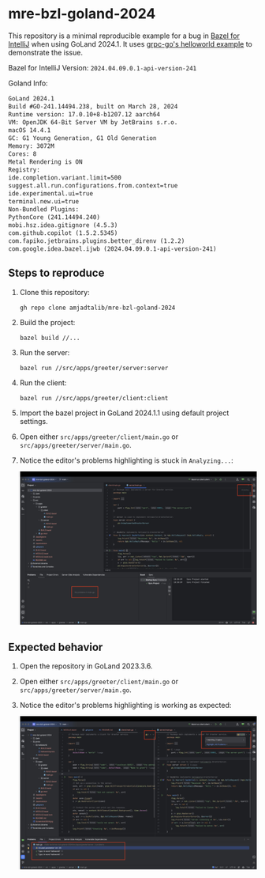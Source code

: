 # mre-bzl-goland-2024

This repository is a minimal reproducible example for a bug
in [Bazel for IntelliJ](https://plugins.jetbrains.com/plugin/8609-bazel-for-intellij) when using GoLand 2024.1.
It uses [grpc-go's helloworld example](https://github.com/grpc/grpc-go/tree/master/examples/helloworld) to demonstrate
the issue.

Bazel for IntelliJ Version: `2024.04.09.0.1-api-version-241`

Goland Info:
```
GoLand 2024.1
Build #GO-241.14494.238, built on March 28, 2024
Runtime version: 17.0.10+8-b1207.12 aarch64
VM: OpenJDK 64-Bit Server VM by JetBrains s.r.o.
macOS 14.4.1
GC: G1 Young Generation, G1 Old Generation
Memory: 3072M
Cores: 8
Metal Rendering is ON
Registry:
ide.completion.variant.limit=500
suggest.all.run.configurations.from.context=true
ide.experimental.ui=true
terminal.new.ui=true
Non-Bundled Plugins:
PythonCore (241.14494.240)
mobi.hsz.idea.gitignore (4.5.3)
com.github.copilot (1.5.2.5345)
com.fapiko.jetbrains.plugins.better_direnv (1.2.2)
com.google.idea.bazel.ijwb (2024.04.09.0.1-api-version-241)
```

## Steps to reproduce

1. Clone this repository:

   ```shell
   gh repo clone amjadtalib/mre-bzl-goland-2024
   ```
2. Build the project:

   ```shell
   bazel build //...
   ```
3. Run the server:

   ```shell
   bazel run //src/apps/greeter/server:server
   ```
4. Run the client:

   ```shell
   bazel run //src/apps/greeter/client:client
   ```
5. Import the bazel project in GoLand 2024.1.1 using default project settings.
6. Open either `src/apps/greeter/client/main.go` or `src/apps/greeter/server/main.go`.
7. Notice the editor's problems highlighting is stuck in `Analyzing...`:

   ![Error](Screenshot2024.jpg)

## Expected behavior
1. Open the repository in GoLand 2023.3.6.
2. Open either `src/apps/greeter/client/main.go` or `src/apps/greeter/server/main.go`.
3. Notice the editor's problems highlighting is working as expected:

   ![Error](Screenshot2023.jpg)